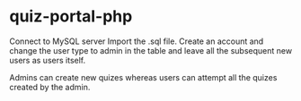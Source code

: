 # quiz-portal-php
Connect to MySQL server 
Import the .sql file.
Create an account and change the user type to admin in the table and leave all the subsequent new users as users itself.


Admins can create new quizes whereas users can attempt all the quizes created by the admin.

